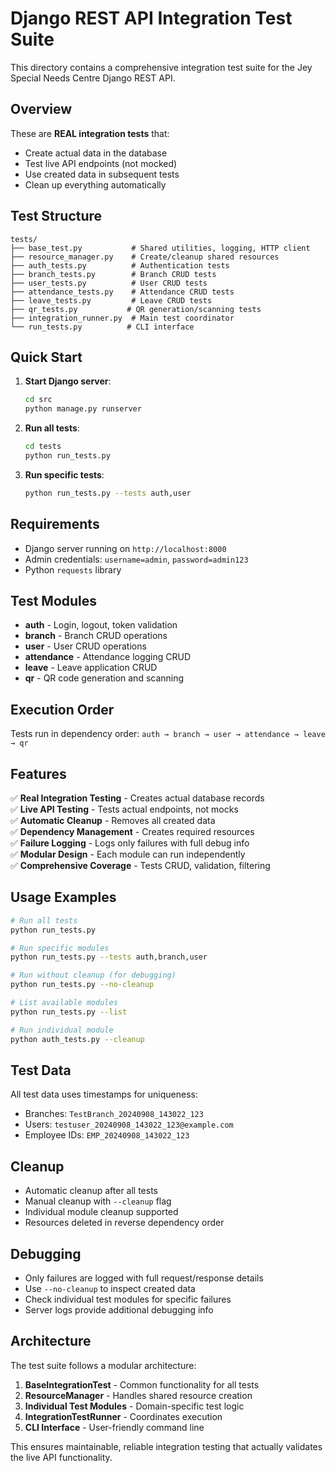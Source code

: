 # Django REST API Integration Test Suite

This directory contains a comprehensive integration test suite for the Jey Special Needs Centre Django REST API.

## Overview

These are **REAL integration tests** that:
- Create actual data in the database
- Test live API endpoints (not mocked)
- Use created data in subsequent tests
- Clean up everything automatically

## Test Structure

```
tests/
├── base_test.py           # Shared utilities, logging, HTTP client
├── resource_manager.py    # Create/cleanup shared resources
├── auth_tests.py          # Authentication tests
├── branch_tests.py        # Branch CRUD tests
├── user_tests.py          # User CRUD tests
├── attendance_tests.py    # Attendance CRUD tests
├── leave_tests.py         # Leave CRUD tests
├── qr_tests.py           # QR generation/scanning tests
├── integration_runner.py  # Main test coordinator
└── run_tests.py          # CLI interface
```

## Quick Start

1. **Start Django server**:
   ```bash
   cd src
   python manage.py runserver
   ```

2. **Run all tests**:
   ```bash
   cd tests
   python run_tests.py
   ```

3. **Run specific tests**:
   ```bash
   python run_tests.py --tests auth,user
   ```

## Requirements

- Django server running on `http://localhost:8000`
- Admin credentials: `username=admin`, `password=admin123`
- Python `requests` library

## Test Modules

- **auth** - Login, logout, token validation
- **branch** - Branch CRUD operations  
- **user** - User CRUD operations
- **attendance** - Attendance logging CRUD
- **leave** - Leave application CRUD
- **qr** - QR code generation and scanning

## Execution Order

Tests run in dependency order:
`auth → branch → user → attendance → leave → qr`

## Features

✅ **Real Integration Testing** - Creates actual database records  
✅ **Live API Testing** - Tests actual endpoints, not mocks  
✅ **Automatic Cleanup** - Removes all created data  
✅ **Dependency Management** - Creates required resources  
✅ **Failure Logging** - Logs only failures with full debug info  
✅ **Modular Design** - Each module can run independently  
✅ **Comprehensive Coverage** - Tests CRUD, validation, filtering  

## Usage Examples

```bash
# Run all tests
python run_tests.py

# Run specific modules
python run_tests.py --tests auth,branch,user

# Run without cleanup (for debugging)
python run_tests.py --no-cleanup

# List available modules
python run_tests.py --list

# Run individual module
python auth_tests.py --cleanup
```

## Test Data

All test data uses timestamps for uniqueness:
- Branches: `TestBranch_20240908_143022_123`
- Users: `testuser_20240908_143022_123@example.com`
- Employee IDs: `EMP_20240908_143022_123`

## Cleanup

- Automatic cleanup after all tests
- Manual cleanup with `--cleanup` flag
- Individual module cleanup supported
- Resources deleted in reverse dependency order

## Debugging

- Only failures are logged with full request/response details
- Use `--no-cleanup` to inspect created data
- Check individual test modules for specific failures
- Server logs provide additional debugging info

## Architecture

The test suite follows a modular architecture:

1. **BaseIntegrationTest** - Common functionality for all tests
2. **ResourceManager** - Handles shared resource creation
3. **Individual Test Modules** - Domain-specific test logic
4. **IntegrationTestRunner** - Coordinates execution
5. **CLI Interface** - User-friendly command line

This ensures maintainable, reliable integration testing that actually validates the live API functionality.
